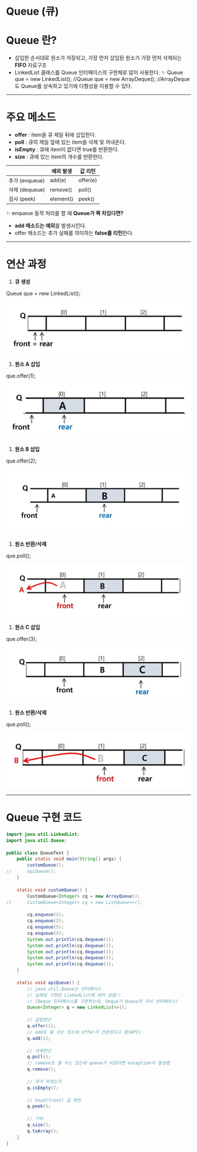 # Queue (큐)

# Queue 란?

- 삽입한 순서대로 원소가 저장되고, 가장 먼저 삽입된 원소가 가장 먼저 삭제되는 **FIFO** 자료구조
- LinkedList 클래스를 Queue 인터페이스의 구현체로 많이 사용한다.
  ✨ Queue<T> que = new LinkedList<T>();
  //Queue<T> que = new ArrayDeque<T>();
  //ArrayDeque도 Queue를 상속하고 있기에 다형성을 이용할 수 있다.

---

# 주요 메소드

- **offer** : item을 큐 제일 뒤에 삽입한다.
- **poll** : 큐의 제일 앞에 있는 item을 삭제 및 꺼내온다.
- **isEmpty** : 큐에 item이 없다면 true를 반환한다.
- **size** : 큐에 있는 item의 개수를 반환한다.

|                | 예외 발생 | 값 리턴  |
| -------------- | --------- | -------- |
| 추가 (enqueue) | add(e)    | offer(e) |
| 삭제 (dequeue) | remove()  | poll()   |
| 검사 (peek)    | element() | peek()   |

✨ enqueue 동작 처리를 할 때 **Queue가 꽉 차있다면?**

- **add 메소드는 예외**를 발생시킨다.
- offer 메소드는 추가 실패를 의미하는 **false를 리턴**한다.

---

# 연산 과정

1. **큐 생성**

Queue<Integer> que = new LinkedList<Integer>();

![1.jpg](/img/queue/1.jpg)

1. **원소 A 삽입**

que.offer(1);

![2.jpg](/img/queue/2.jpg)

1. **원소 B 삽입**

que.offer(2);

![3.jpg](/img/queue/3.jpg)

1. **원소 반환/삭제**

que.poll();

![4.jpg](/img/queue/4.jpg)

1. **원소 C 삽입**

que.offer(3);

![5.jpg](/img/queue/5.jpg)

1. **원소 반환/삭제**

que.poll();

![6.jpg](/img/queue/6.jpg)

---

# Queue 구현 코드

```java
import java.util.LinkedList;
import java.util.Queue;

public class QueueTest {
	public static void main(String[] args) {
		customQueue();
//		apiQueue();
	}

	static void customQueue() {
		CustomQueue<Integer> cq = new ArrayQueue();
//		CustomQueue<Integer> cq = new ListQueue<>();

		cq.enqueue(1);
		cq.enqueue(2);
		cq.enqueue(5);
		cq.enqueue(3);
		System.out.println(cq.dequeue());
		System.out.println(cq.dequeue());
		System.out.println(cq.dequeue());
		System.out.println(cq.dequeue());
		System.out.println(cq.dequeue());
	}

	static void apiQueue() {
		// java.util.Queue는 인터페이스
		// 실제로 구현은 LinkedList에 되어 있음!!
		// (Deque 인터페이스를 구현하는데, Deque가 Queue의 자식 인터페이스)
		Queue<Integer> q = new LinkedList<>();

		// 삽입연산
		q.offer(1);
		// add도 쓸 수는 있는데 offer가 선호된다고 함(API)
		q.add(1);

		// 삭제연산
		q.poll();
		// remove도 쓸 수는 있는데 queue가 비었다면 exception이 발생함
		q.remove();

		// 큐가 비었는지
		q.isEmpty();

		// head(front) 값 확인
		q.peek();

		// 기타
		q.size();
		q.toArray();
	}
}
```
